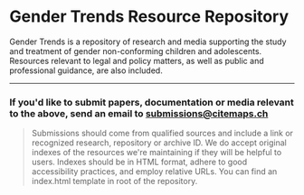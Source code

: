 # Gender Trends Resource Repository

Gender Trends is a repository of research and media supporting the study and treatment of gender non-conforming children and adolescents.
Resources relevant to legal and policy matters, as well as public and professional guidance, are also included.


***

### If you'd like to submit papers, documentation or media relevant to the above, send an email to submissions@citemaps.ch

> Submissions should come from qualified sources and include a link or recognized research, repository or archive ID.
We do accept original indexes of the resources we're maintaining if they will be helpful to users. Indexes should be in HTML format, adhere to good accessibility practices, and employ relative URLs. You can find an index.html template in root of the repository.









